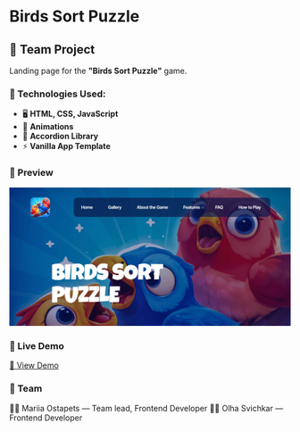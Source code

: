 # Birds Sort Puzzle

## 🚀 Team Project

Landing page for the **"Birds Sort Puzzle"** game.

### 🔹 Technologies Used:

- 🖥 **HTML, CSS, JavaScript**
- 🎨 **Animations**
- 📂 **Accordion Library**
- ⚡ **Vanilla App Template**

### 📸 Preview

<img src="assets/birds-sort-puzzle-preview.png" alt="Birds Sort Puzzle Preview" width="800">

### 🔗 Live Demo

[🔗 View Demo](https://mariia-ostapets.github.io/birds-sort-puzzle/)

### 👥 Team

👩‍💻 Mariia Ostapets — Team lead, Frontend Developer 👨‍💻 Olha Svichkar — Frontend
Developer
